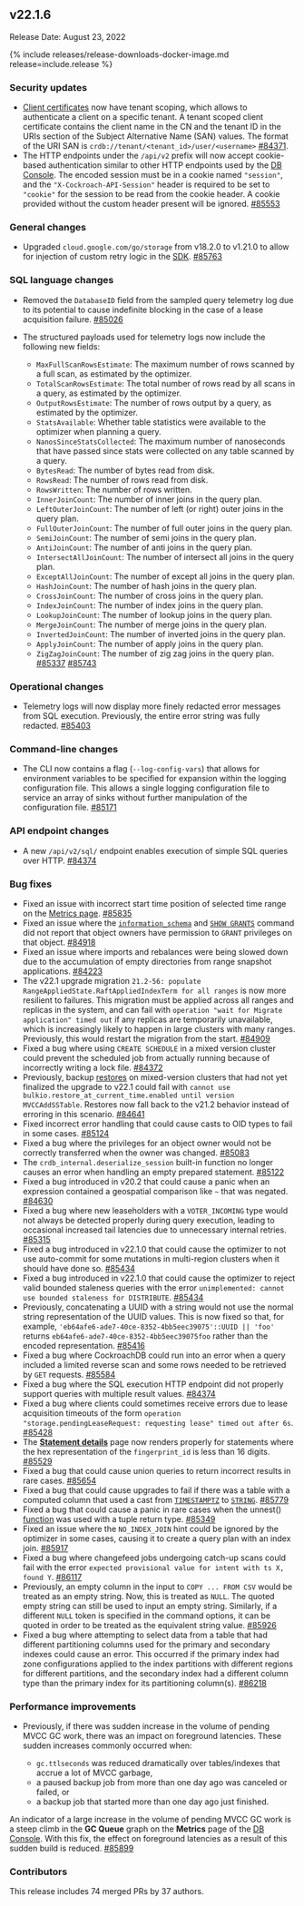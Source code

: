 ## v22.1.6

Release Date: August 23, 2022

{% include releases/release-downloads-docker-image.md release=include.release %}

<h3 id="v22-1-6-security-updates">Security updates</h3>

- [Client certificates](../v22.1/authentication.html#client-authentication) now have tenant scoping, which allows to authenticate a client on a specific tenant. A tenant scoped client certificate contains the client name in the CN and the tenant ID in the URIs section of the Subject Alternative Name (SAN) values. The format of the URI SAN is `crdb://tenant/<tenant_id>/user/<username>` [#84371][#84371].
- The HTTP endpoints under the `/api/v2` prefix will now accept cookie-based authentication similar to other HTTP endpoints used by the [DB Console](../v22.1/ui-overview.html). The encoded session must be in a cookie named `"session"`, and the `"X-Cockroach-API-Session"` header is required to be set to `"cookie"` for the session to be read from the cookie header. A cookie provided without the custom header present will be ignored. [#85553][#85553]

<h3 id="v22-1-6-general-changes">General changes</h3>

- Upgraded `cloud.google.com/go/storage` from v18.2.0 to v1.21.0 to allow for injection of custom retry logic in the [SDK](https://cloud.google.com/sdk). [#85763][#85763]

<h3 id="v22-1-6-sql-language-changes">SQL language changes</h3>

- Removed the `DatabaseID` field from the sampled query telemetry log due to its potential to cause indefinite blocking in the case of a lease acquisition failure. [#85026][#85026]
- The structured payloads used for telemetry logs now include the following new fields: 
  
  - `MaxFullScanRowsEstimate`: The maximum number of rows scanned by a full scan, as estimated by the optimizer. 
  - `TotalScanRowsEstimate`: The total number of rows read by all scans in a query, as estimated by the optimizer. 
  - `OutputRowsEstimate`: The number of rows output by a query, as estimated by the optimizer. 
  - `StatsAvailable`: Whether table statistics were available to the optimizer when planning a query. 
  - `NanosSinceStatsCollected`: The maximum number of nanoseconds that have passed since stats were collected on any table scanned by a query.
  - `BytesRead`: The number of bytes read from disk. 
  - `RowsRead`: The number of rows read from disk. 
  - `RowsWritten`: The number of rows written.
  - `InnerJoinCount`: The number of inner joins in the query plan. 
  - `LeftOuterJoinCount`: The number of left (or right) outer joins in the query plan.
  - `FullOuterJoinCount`: The number of full outer joins in the query plan.
  - `SemiJoinCount`: The number of semi joins in the query plan.
  - `AntiJoinCount`: The number of anti joins in the query plan.
  - `IntersectAllJoinCount`: The number of intersect all joins in the query plan.
  - `ExceptAllJoinCount`: The number of except all joins in the query plan.
  - `HashJoinCount`: The number of hash joins in the query plan.
  - `CrossJoinCount`: The number of cross joins in the query plan.
  - `IndexJoinCount`: The number of index joins in the query plan.
  - `LookupJoinCount`: The number of lookup joins in the query plan.
  - `MergeJoinCount`: The number of merge joins in the query plan.
  - `InvertedJoinCount`: The number of inverted joins in the query plan.
  - `ApplyJoinCount`: The number of apply joins in the query plan.
  - `ZigZagJoinCount`: The number of zig zag joins in the query plan. [#85337][#85337] [#85743][#85743]

<h3 id="v22-1-6-operational-changes">Operational changes</h3>

- Telemetry logs will now display more finely redacted error messages from SQL execution. Previously, the entire error string was fully redacted. [#85403][#85403]

<h3 id="v22-1-6-command-line-changes">Command-line changes</h3>

- The CLI now contains a flag (`--log-config-vars`) that allows for environment variables to be specified for expansion within the logging configuration file. This allows a single logging configuration file to service an array of sinks without further manipulation of the configuration file. [#85171][#85171]

<h3 id="v22-1-6-api-endpoint-changes">API endpoint changes</h3>

- A new `/api/v2/sql/` endpoint enables execution of simple SQL queries over HTTP. [#84374][#84374]

<h3 id="v22-1-6-bug-fixes">Bug fixes</h3>

- Fixed an issue with incorrect start time position of selected time range on the [Metrics page](../v22.1/ui-overview.html#metrics). [#85835][#85835]
- Fixed an issue where the [`information_schema`](../v22.1/information-schema.html) and [`SHOW GRANTS`](../v22.1/show-grants.html) command did not report that object owners have permission to `GRANT` privileges on that object. [#84918][#84918]
- Fixed an issue where imports and rebalances were being slowed down due to the accumulation of empty directories from range snapshot applications. [#84223][#84223]
- The v22.1 upgrade migration `21.2-56: populate RangeAppliedState.RaftAppliedIndexTerm for all ranges` is now more resilient to failures. This migration must be applied across all ranges and replicas in the system, and can fail with `operation "wait for Migrate application" timed out` if any replicas are temporarily unavailable, which is increasingly likely to happen in large clusters with many ranges. Previously, this would restart the migration from the start. [#84909][#84909]
- Fixed a bug where using `CREATE SCHEDULE` in a mixed version cluster could prevent the scheduled job from actually running because of incorrectly writing a lock file. [#84372][#84372]
- Previously, backup [restores](../v22.1/backup-and-restore-overview.html) on mixed-version clusters that had not yet finalized the upgrade to v22.1 could fail with `cannot use bulkio.restore_at_current_time.enabled until version MVCCAddSSTable`. Restores now fall back to the v21.2 behavior instead of erroring in this scenario. [#84641][#84641]
- Fixed incorrect error handling that could cause casts to OID types to fail in some cases. [#85124][#85124]
- Fixed a bug where the privileges for an object owner would not be correctly transferred when the owner was changed. [#85083][#85083]
- The `crdb_internal.deserialize_session` built-in function no longer causes an error when handling an empty prepared statement. [#85122][#85122]
- Fixed a bug introduced in v20.2 that could cause a panic when an expression contained a geospatial comparison like `~` that was negated. [#84630][#84630]
- Fixed a bug where new leaseholders with a `VOTER_INCOMING` type would not always be detected properly during query execution, leading to occasional increased tail latencies due to unnecessary internal retries. [#85315][#85315]
- Fixed a bug introduced in v22.1.0 that could cause the optimizer to not use auto-commit for some mutations in multi-region clusters when it should have done so. [#85434][#85434]
- Fixed a bug introduced in v22.1.0 that could cause the optimizer to reject valid bounded staleness queries with the error `unimplemented: cannot use bounded staleness for DISTRIBUTE`. [#85434][#85434]
- Previously, concatenating a UUID with a string would not use the normal string representation of the UUID values. This is now fixed so that, for example, `'eb64afe6-ade7-40ce-8352-4bb5eec39075'::UUID || 'foo'` returns `eb64afe6-ade7-40ce-8352-4bb5eec39075foo` rather than the encoded representation. [#85416][#85416]
- Fixed a bug where CockroachDB could run into an error when a query included a limited reverse scan and some rows needed to be retrieved by `GET` requests. [#85584][#85584]
- Fixed a bug where the SQL execution HTTP endpoint did not properly support queries with multiple result values. [#84374][#84374]
- Fixed a bug where clients could sometimes receive errors due to lease acquisition timeouts of the form `operation "storage.pendingLeaseRequest: requesting lease" timed out after 6s`. [#85428][#85428]
- The [**Statement details**](../v22.1/ui-statements-page.html) page now renders properly for statements where the hex representation of the `fingerprint_id` is less than 16 digits. [#85529][#85529]
- Fixed a bug that could cause union queries to return incorrect results in rare cases. [#85654][#85654]
- Fixed a bug that could cause upgrades to fail if there was a table with a computed column that used a cast from [`TIMESTAMPTZ`](../v22.1/timestamp.html) to [`STRING`](../v22.1/string.html). [#85779][#85779]
- Fixed a bug that could cause a panic in rare cases when the unnest() [function](../v22.1/functions-and-operators.html) was used with a tuple return type. [#85349][#85349]
- Fixed an issue where the `NO_INDEX_JOIN` hint could be ignored by the optimizer in some cases, causing it to create a query plan with an index join. [#85917][#85917]
- Fixed a bug where changefeed jobs undergoing catch-up scans could fail with the error `expected provisional value for intent with ts X, found Y`. [#86117][#86117]
- Previously, an empty column in the input to `COPY ... FROM CSV` would be treated as an empty string. Now, this is treated as `NULL`. The quoted empty string can still be used to input an empty string. Similarly, if a different `NULL` token is specified in the command options, it can be quoted in order to be treated as the equivalent string value. [#85926][#85926]
- Fixed a bug where attempting to select data from a table that had different partitioning columns used for the primary and secondary indexes could cause an error. This occurred if the primary index had zone configurations applied to the index partitions with different regions for different partitions, and the secondary index had a different column type than the primary index for its partitioning column(s). [#86218][#86218]

<h3 id="v22-1-6-performance-improvements">Performance improvements</h3>

- Previously, if there was sudden increase in the volume of pending MVCC GC work, there was an impact on foreground latencies. These sudden increases commonly occurred when: 

  - `gc.ttlseconds` was reduced dramatically over tables/indexes that accrue a lot of MVCC garbage,
  - a paused backup job from more than one day ago was canceled or failed, or
  - a backup job that started more than one day ago just finished.

An indicator of a large increase in the volume of pending MVCC GC work is a steep climb in the **GC Queue** graph on the **Metrics** page of the [DB Console](../v22.1/ui-overview.html). With this fix, the effect on foreground latencies as a result of this sudden build is reduced. [#85899][#85899]

<h3 id="v22-1-6-contributors">Contributors</h3>

This release includes 74 merged PRs by 37 authors.

[#84223]: https://github.com/cockroachdb/cockroach/pull/84223
[#84371]: https://github.com/cockroachdb/cockroach/pull/84371
[#84372]: https://github.com/cockroachdb/cockroach/pull/84372
[#84374]: https://github.com/cockroachdb/cockroach/pull/84374
[#84630]: https://github.com/cockroachdb/cockroach/pull/84630
[#84641]: https://github.com/cockroachdb/cockroach/pull/84641
[#84909]: https://github.com/cockroachdb/cockroach/pull/84909
[#84918]: https://github.com/cockroachdb/cockroach/pull/84918
[#85026]: https://github.com/cockroachdb/cockroach/pull/85026
[#85083]: https://github.com/cockroachdb/cockroach/pull/85083
[#85122]: https://github.com/cockroachdb/cockroach/pull/85122
[#85124]: https://github.com/cockroachdb/cockroach/pull/85124
[#85152]: https://github.com/cockroachdb/cockroach/pull/85152
[#85171]: https://github.com/cockroachdb/cockroach/pull/85171
[#85315]: https://github.com/cockroachdb/cockroach/pull/85315
[#85320]: https://github.com/cockroachdb/cockroach/pull/85320
[#85337]: https://github.com/cockroachdb/cockroach/pull/85337
[#85349]: https://github.com/cockroachdb/cockroach/pull/85349
[#85403]: https://github.com/cockroachdb/cockroach/pull/85403
[#85416]: https://github.com/cockroachdb/cockroach/pull/85416
[#85428]: https://github.com/cockroachdb/cockroach/pull/85428
[#85434]: https://github.com/cockroachdb/cockroach/pull/85434
[#85529]: https://github.com/cockroachdb/cockroach/pull/85529
[#85553]: https://github.com/cockroachdb/cockroach/pull/85553
[#85584]: https://github.com/cockroachdb/cockroach/pull/85584
[#85654]: https://github.com/cockroachdb/cockroach/pull/85654
[#85743]: https://github.com/cockroachdb/cockroach/pull/85743
[#85763]: https://github.com/cockroachdb/cockroach/pull/85763
[#85779]: https://github.com/cockroachdb/cockroach/pull/85779
[#85835]: https://github.com/cockroachdb/cockroach/pull/85835
[#85899]: https://github.com/cockroachdb/cockroach/pull/85899
[#85917]: https://github.com/cockroachdb/cockroach/pull/85917
[#85926]: https://github.com/cockroachdb/cockroach/pull/85926
[#86117]: https://github.com/cockroachdb/cockroach/pull/86117
[#86218]: https://github.com/cockroachdb/cockroach/pull/86218
[4b6f93b7b]: https://github.com/cockroachdb/cockroach/commit/4b6f93b7b
